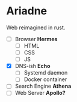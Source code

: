 # Ariadne

Web reimagined in rust.

- [ ] Browser **Hermes**
  - [ ] HTML
  - [ ] CSS
  - [ ] JS
- [X] DNS-ish **Echo**
  - [ ] Systemd daemon
  - [ ] Docker container
- [ ] Search Engine **Athena**
- [ ] Web Server **Apollo?**
